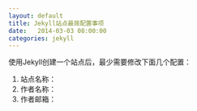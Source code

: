 ```yaml
---
layout: default
title: Jekyll站点最简配置事项
date:   2014-03-03 08:00:00
categories: jekyll
---
```


使用Jekyll创建一个站点后，最少需要修改下面几个配置：
1. 站点名称：
2. 作者名称：
3. 作者邮箱：

